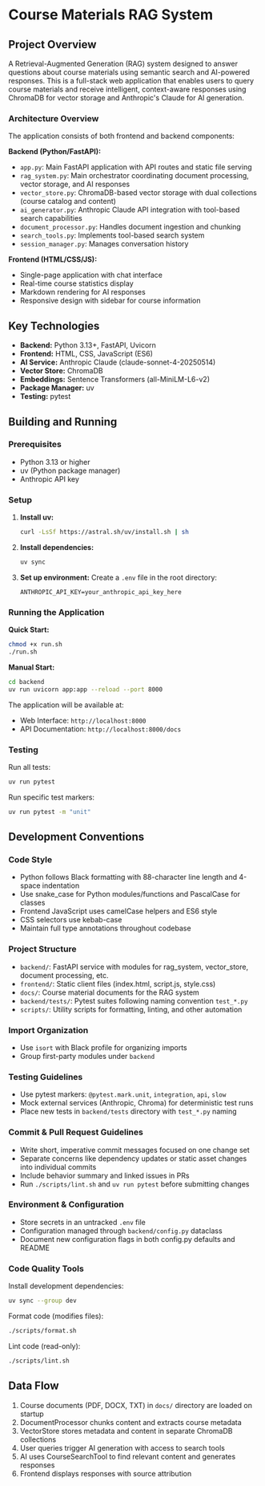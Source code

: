 # Course Materials RAG System

## Project Overview

A Retrieval-Augmented Generation (RAG) system designed to answer questions about course materials using semantic search and AI-powered responses. This is a full-stack web application that enables users to query course materials and receive intelligent, context-aware responses using ChromaDB for vector storage and Anthropic's Claude for AI generation.

### Architecture Overview

The application consists of both frontend and backend components:

**Backend (Python/FastAPI):**
- `app.py`: Main FastAPI application with API routes and static file serving
- `rag_system.py`: Main orchestrator coordinating document processing, vector storage, and AI responses
- `vector_store.py`: ChromaDB-based vector storage with dual collections (course catalog and content)
- `ai_generator.py`: Anthropic Claude API integration with tool-based search capabilities
- `document_processor.py`: Handles document ingestion and chunking
- `search_tools.py`: Implements tool-based search system
- `session_manager.py`: Manages conversation history

**Frontend (HTML/CSS/JS):**
- Single-page application with chat interface
- Real-time course statistics display
- Markdown rendering for AI responses
- Responsive design with sidebar for course information

## Key Technologies

- **Backend:** Python 3.13+, FastAPI, Uvicorn
- **Frontend:** HTML, CSS, JavaScript (ES6)
- **AI Service:** Anthropic Claude (claude-sonnet-4-20250514)
- **Vector Store:** ChromaDB
- **Embeddings:** Sentence Transformers (all-MiniLM-L6-v2)
- **Package Manager:** uv
- **Testing:** pytest

## Building and Running

### Prerequisites

- Python 3.13 or higher
- uv (Python package manager)
- Anthropic API key

### Setup

1. **Install uv:**
   ```bash
   curl -LsSf https://astral.sh/uv/install.sh | sh
   ```

2. **Install dependencies:**
   ```bash
   uv sync
   ```

3. **Set up environment:**
   Create a `.env` file in the root directory:
   ```
   ANTHROPIC_API_KEY=your_anthropic_api_key_here
   ```

### Running the Application

**Quick Start:**
```bash
chmod +x run.sh
./run.sh
```

**Manual Start:**
```bash
cd backend
uv run uvicorn app:app --reload --port 8000
```

The application will be available at:
- Web Interface: `http://localhost:8000`
- API Documentation: `http://localhost:8000/docs`

### Testing

Run all tests:
```bash
uv run pytest
```

Run specific test markers:
```bash
uv run pytest -m "unit"
```

## Development Conventions

### Code Style
- Python follows Black formatting with 88-character line length and 4-space indentation
- Use snake_case for Python modules/functions and PascalCase for classes
- Frontend JavaScript uses camelCase helpers and ES6 style
- CSS selectors use kebab-case
- Maintain full type annotations throughout codebase

### Project Structure
- `backend/`: FastAPI service with modules for rag_system, vector_store, document processing, etc.
- `frontend/`: Static client files (index.html, script.js, style.css)
- `docs/`: Course material documents for the RAG system
- `backend/tests/`: Pytest suites following naming convention `test_*.py`
- `scripts/`: Utility scripts for formatting, linting, and other automation

### Import Organization
- Use `isort` with Black profile for organizing imports
- Group first-party modules under `backend`

### Testing Guidelines
- Use pytest markers: `@pytest.mark.unit`, `integration`, `api`, `slow`
- Mock external services (Anthropic, Chroma) for deterministic test runs
- Place new tests in `backend/tests` directory with `test_*.py` naming

### Commit & Pull Request Guidelines
- Write short, imperative commit messages focused on one change set
- Separate concerns like dependency updates or static asset changes into individual commits
- Include behavior summary and linked issues in PRs
- Run `./scripts/lint.sh` and `uv run pytest` before submitting changes

### Environment & Configuration
- Store secrets in an untracked `.env` file
- Configuration managed through `backend/config.py` dataclass
- Document new configuration flags in both config.py defaults and README

### Code Quality Tools
Install development dependencies:
```bash
uv sync --group dev
```

Format code (modifies files):
```bash
./scripts/format.sh
```

Lint code (read-only):
```bash
./scripts/lint.sh
```

## Data Flow

1. Course documents (PDF, DOCX, TXT) in `docs/` directory are loaded on startup
2. DocumentProcessor chunks content and extracts course metadata
3. VectorStore stores metadata and content in separate ChromaDB collections
4. User queries trigger AI generation with access to search tools
5. AI uses CourseSearchTool to find relevant content and generates responses
6. Frontend displays responses with source attribution